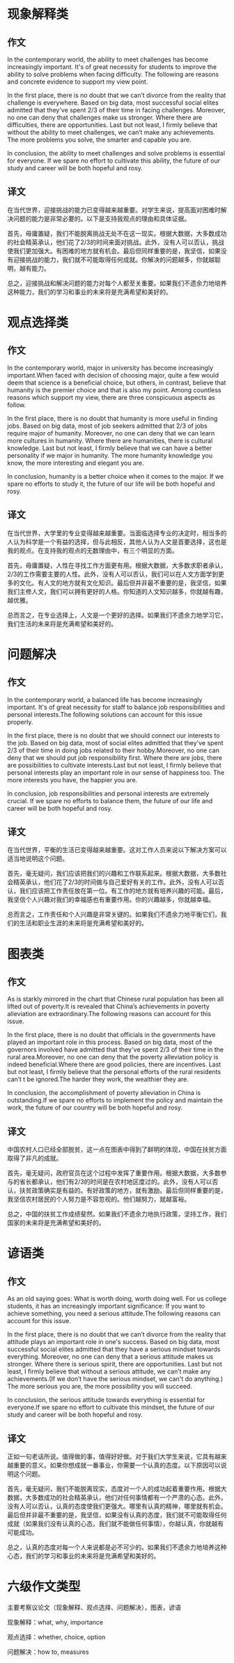# 现象解释类
## 作文
In the contemporary world, the ability to meet challenges has become increasingly important. It's of great necessity for students to improve the ability to solve problems when facing difficulty. The following are reasons and concrete evidence to support my view point.

In the first place, there is no doubt that we can’t divorce from the reality that challenge is everywhere. Based on big data, most successful social elites admitted that they've spent 2/3 of their time in facing challenges. Moreover, no one can deny that challenges make us stronger. Where there are difficulties, there are opportunities. Last but not least, I firmly believe that without the ability to meet challenges, we can’t make any achievements. The more problems you solve, the smarter and capable you are.

In conclusion, the ability to meet challenges and solve problems is essential for everyone. If we spare no effort to cultivate this ability, the future of our study and career will be both hopeful and rosy.

## 译文
在当代世界，迎接挑战的能力已变得越来越重要。对学生来说，提高面对困难时解决问题的能力是非常必要的。以下是支持我观点的理由和具体证据。

首先，毋庸置疑，我们不能脱离挑战无处不在这一现实。根据大数据，大多数成功的社会精英承认，他们花了2/3的时间来面对挑战。此外，没有人可以否认，挑战使我们更加强大。有困难的地方就有机会。最后但同样重要的是，我坚信，如果没有迎接挑战的能力，我们就不可能取得任何成就。你解决的问题越多，你就越聪明，越有能力。

总之，迎接挑战和解决问题的能力对每个人都至关重要。如果我们不遗余力地培养这种能力，我们的学习和事业的未来将是充满希望和美好的。

# 观点选择类
## 作文
In the contemporary world, major in university has become increasingly important.When faced with decision of choosing major, quite a few would deem that science is a beneficial choice, but others, in contrast, believe that humanity is the premier choice and that is also my point. Among countless reasons which support my view, there are three conspicuous aspects as follow.

In the first place, there is no doubt that humanity is more useful in finding jobs. Based on big data, most of job seekers admitted that 2/3 of jobs require major of humanity. Moreover, no one can deny that we can learn more cultures in humanity. Where there are humanities, there is cultural knowledge. Last but not least, I firmly believe that we can have a better personality if we major in humanity. The more humanity knowledge you know, the more interesting and elegant you are.

In conclusion, humanity is a better choice when it comes to the major. If we spare no efforts to study it, the future of our life will be both hopeful and rosy.

## 译文
在当代世界，大学里的专业变得越来越重要。当面临选择专业的决定时，相当多的人认为科学是一个有益的选择，但与此相反，其他人认为人文是首要选择，这也是我的观点。在支持我的观点的无数理由中，有三个明显的方面。

首先，毋庸置疑，人性在寻找工作方面更有用。根据大数据，大多数求职者承认，2/3的工作需要主要的人性。此外，没有人可以否认，我们可以在人文方面学到更多的文化。有人文的地方就有文化知识。最后但并非最不重要的是，我坚信，如果我们主修人文，我们可以拥有更好的人格。你知道的人文知识越多，你就越有趣，越优雅。

总而言之，在专业选择上，人文是一个更好的选择。如果我们不遗余力地学习它，我们生活的未来将是充满希望和美好的。

# 问题解决
## 作文
In the contemporary world, a balanced life has become increasingly important. It's of
great necessity for staff to balance job responsibilities and personal interests.The following solutions can account for this issue properly.

In the first place, there is no doubt that we should connect our interests to the job. Based on big data, most of social elites admitted that they've spent 2/3 of their time in doing jobs related to their hobby.Moreover, no one can deny that we should put job responsibility first. Where there are jobs, there are possibilities to cultivate interests.Last but not least, I firmly believe that personal interests play an important role in our sense of happiness too. The more interests you have, the happier you are.

In conclusion, job responsibilities and personal interests are extremely crucial. If we spare no efforts to balance them, the future of our life and career will be both hopeful and rosy.

## 译文
在当代世界，平衡的生活已变得越来越重要。这对工作人员来说以下解决方案可以适当地说明这个问题。

首先，毫无疑问，我们应该把我们的兴趣和工作联系起来。根据大数据，大多数社会精英承认，他们花了2/3的时间做与自己爱好有关的工作。此外，没有人可以否认，我们应该把工作责任放在第一位。有工作的地方就有培养兴趣的可能。最后，我坚信个人兴趣对我们的幸福感也有重要作用。你的兴趣越多，你就越幸福。

总而言之，工作责任和个人兴趣是非常关键的。如果我们不遗余力地平衡它们，我们的生活和职业生涯的未来将是充满希望和美好的。

# 图表类
## 作文
As is starkly mirrored in the chart that Chinese rural population has been all lifted out of poverty.It is revealed that China’s achievements in poverty alleviation are extraordinary.The following reasons can account for this issue.

In the first place, there is no doubt that officials in the governments have played an important role in this process. Based on big data, most of the governors involved have admitted that they've spent 2/3 of their time in the rural area.Moreover, no one can deny that the poverty alleviation policy is indeed beneficial.Where there are good policies, there are incentives. Last but not least, I firmly believe that the personal efforts of the rural residents can’t t be ignored.The harder they work, the wealthier they are.

In conclusion, the accomplishment of poverty alleviation in China is outstanding.If we spare no efforts to implement the policy and maintain the work, the future of our country will be both hopeful and rosy.

## 译文
中国农村人口已经全部脱贫，这一点在图表中得到了鲜明的体现，中国在扶贫方面取得了非凡的成就。

首先，毫无疑问，政府官员在这个过程中发挥了重要作用。根据大数据，大多数参与的省长都承认，他们有2/3的时间是在农村地区度过的。此外，没有人可以否认，扶贫政策确实是有益的。有好政策的地方，就有激励。最后但同样重要的是，我坚信农村居民的个人努力是不容忽视的。他们越努力，就越富裕。

总之，中国的扶贫工作成绩斐然。如果我们不遗余力地执行政策，坚持工作，我们国家的未来将是充满希望和美好的。

# 谚语类
## 作文
As an old saying goes: What is worth doing, worth doing well. For us college students, it has an increasingly important significance: If you want to achieve something, you need a serious attitude.The following reasons can account for this issue.

In the first place, there is no doubt that we can’t divorce from the reality that attitude plays an important role in one's success. Based on big data, most successful social elites admitted that they have a serious mindset towards everything. Moreover, no one can deny that a serious attitude makes us stronger. Where there is serious spirit, there are opportunities. Last but not least, I firmly believe that without a serious attitude, we can’t make any achievements.(If we don’t have the serious mindset, we can't do anything.) The more serious you are, the more possibility you will succeed.

In conclusion, the serious attitude towards everything is essential for everyone.If we spare no effort to cultivate this mindset, the future of our study and career will be both hopeful and rosy.

## 译文
正如一句老话所说。值得做的事，值得好好做。对于我们大学生来说，它具有越来越重要的意义。如果你想成就一番事业，你需要一个认真的态度。以下原因可以说明这个问题。

首先，毫无疑问，我们不能脱离现实，态度对一个人的成功起着重要作用。根据大数据，大多数成功的社会精英承认，他们对任何事情都有一个严肃的心态。此外，没有人可以否认，认真的态度使我们更强大。哪里有认真的精神，哪里就有机会。最后但并非最不重要的是，我坚信，如果没有认真的态度，我们就不可能取得任何成就（如果我们没有认真的心态，我们就不能做任何事情），你越认真，你就越有可能成功。

总之，认真的态度对每一个人来说都是必不可少的。如果我们不遗余力地培养这种心态，我们的学习和事业的未来将是充满希望和美好的。

# 六级作文类型

主要考察议论文（现象解释、观点选择、问题解决），图表，谚语

现象解释：what, why, importance

观点选择：whether, choice, option

问题解决：how to, measures